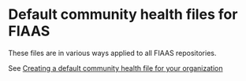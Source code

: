 # Default community health files for FIAAS

These files are in various ways applied to all FIAAS repositories.

See [Creating a default community health file for your organization](https://help.github.com/en/articles/creating-a-default-community-health-file-for-your-organization)

